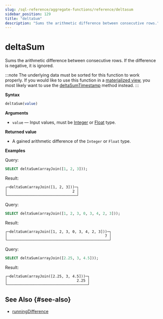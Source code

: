 ```yaml
---
slug: /sql-reference/aggregate-functions/reference/deltasum
sidebar_position: 129
title: "deltaSum"
description: "Sums the arithmetic difference between consecutive rows."
---
```


# deltaSum

Sums the arithmetic difference between consecutive rows. If the difference is negative, it is ignored.

:::note
The underlying data must be sorted for this function to work properly. If you would like to use this function in a [materialized view](/sql-reference/statements/create/view#materialized-view), you most likely want to use the [deltaSumTimestamp](../../../sql-reference/aggregate-functions/reference/deltasumtimestamp.md#agg_functions-deltasumtimestamp) method instead.
:::

**Syntax**

``` sql
deltaSum(value)
```

**Arguments**

- `value` — Input values, must be [Integer](../../data-types/int-uint.md) or [Float](../../data-types/float.md) type.

**Returned value**

- A gained arithmetic difference of the `Integer` or `Float` type.

**Examples**

Query:

``` sql
SELECT deltaSum(arrayJoin([1, 2, 3]));
```

Result:

``` text
┌─deltaSum(arrayJoin([1, 2, 3]))─┐
│                              2 │
└────────────────────────────────┘
```

Query:

``` sql
SELECT deltaSum(arrayJoin([1, 2, 3, 0, 3, 4, 2, 3]));
```

Result:

``` text
┌─deltaSum(arrayJoin([1, 2, 3, 0, 3, 4, 2, 3]))─┐
│                                             7 │
└───────────────────────────────────────────────┘
```

Query:

``` sql
SELECT deltaSum(arrayJoin([2.25, 3, 4.5]));
```

Result:

``` text
┌─deltaSum(arrayJoin([2.25, 3, 4.5]))─┐
│                                2.25 │
└─────────────────────────────────────┘
```

## See Also {#see-also}

- [runningDifference](../../functions/other-functions.md#other_functions-runningdifference)
